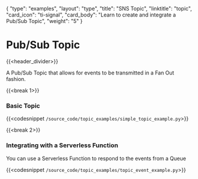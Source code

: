 {
    "type": "examples",
    "layout": "type",
    "title": "SNS Topic",
    "linktitle": "topic",
    "card_icon": "ti-signal",
    "card_body": "Learn to create and integrate a Pub/Sub Topic",
    "weight": "5"
}


# Pub/Sub Topic
{{<header_divider>}}

A Pub/Sub Topic that allows for events to be transmitted in a Fan Out fashion.

{{<break 1>}}
### Basic Topic

{{<codesnippet `/source_code/topic_examples/simple_topic_example.py`>}}


{{<break 2>}}
### Integrating with a Serverless Function
You can use a Serverless Function to respond to the events from a Queue

{{<codesnippet `/source_code/topic_examples/topic_event_example.py`>}}
